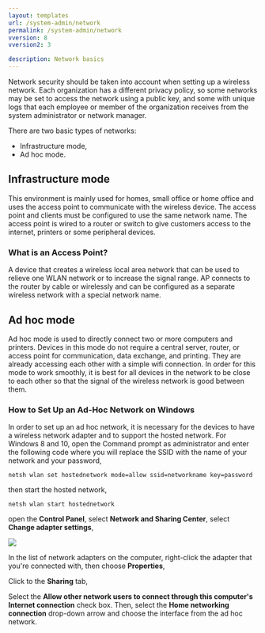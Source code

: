 ```yaml
---
layout: templates
url: /system-admin/network
permalink: /system-admin/network
vversion: 8
vversion2: 3

description: Network basics
---
```



Network security should be taken into account when setting up a wireless network. Each organization has a different privacy policy, so some networks may be set to access the network using a public key, and some with unique logs that each employee or member of the organization receives from the system administrator or network manager.

There are two basic types of networks:

* Infrastructure mode,
* Ad hoc mode.

## Infrastructure mode

This environment is mainly used for homes, small office or home office and uses the access point to communicate with the wireless device. The access point and clients must be configured to use the same network name. The access point is wired to a router or switch to give customers access to the internet, printers or some peripheral devices.

### What is an Access Point?

A device that creates a wireless local area network that can be used to relieve one WLAN network or to increase the signal range. AP connects to the router by cable or wirelessly and can be configured as a separate wireless network with a special network name.

## Ad hoc mode

Ad hoc mode is used to directly connect two or more computers and printers. Devices in this mode do not require a central server, router, or access point for communication, data exchange, and printing. They are already accessing each other with a simple wifi connection. In order for this mode to work smoothly, it is best for all devices in the network to be close to each other so that the signal of the wireless network is good between them.

### How to Set Up an Ad-Hoc Network on Windows

In order to set up an ad hoc network, it is necessary for the devices to have a wireless network adapter and to support the hosted network.
For Windows 8 and 10, open the Command prompt as administrator and enter the following code where you will replace the SSID with the name of your network and your password,

`netsh wlan set hostednetwork mode=allow ssid=networkname key=password`

then start the hosted network,

`netsh wlan start hostednetwork`

open the **Control Panel**, select **Network and Sharing Center**, select **Change adapter settings**,

![](https://github.com/atomiv/atomiv.github.io/blob/master/_pages/framework/08-system-admin/images/pic1.png)  

In the list of network adapters on the computer, right-click the adapter that you're connected with, then choose **Properties**,

Click to the **Sharing** tab,

Select the **Allow other network users to connect through this computer's Internet connection** check box. Then, select the **Home networking connection** drop-down arrow and choose the interface from the ad hoc network.